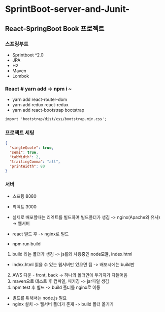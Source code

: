 # SprintBoot-server-and-Junit-

## React-SpringBoot Book 프로젝트

### 스프링부트

- Sprintboot ^2.0
- JPA
- H2
- Maven
- Lombok

### React # yarn add -> npm i ~

- yarn add react-router-dom
- yarn add redux react-redux
- yarn add react-bootstrap bootstrap

```txt - index.js
import 'bootstrap/dist/css/bootstrap.min.css';
```

### 프로젝트 세팅

```json
{
  "singleQuote": true,
  "semi": true,
  "tabWidth": 2,
  "trailingComma": "all",
  "printWidth": 80
}
```

### 서버

- 스프링 8080
- 리엑트 3000
- 실제로 배포할때는 리엑트를 빌드하여 빌드폴더가 생김 -> nginx(Apache와 유사) -> 웹서버
- react 빌드 후 -> nginx로 빌드

- npm run build

1. build 라는 폴더가 생김 -> js를와 사용중인 node모듈, index.html

- index.html 읽을 수 있는 웹서버만 있으면 됨 -> 배포시에는 build만

2. AWS 다운 - front, back -> 하나의 폴더안에 두가지가 다들어옴
3. maven으로 테스트 후 컴파일, 패키징 -> jar파일 생김
4. npm test 후 빌드 -> build 폴더를 nginx로 이동

- 빌드를 위해서는 node.js 필요
- nginx 설치 -> 웹서버 폴더가 존재 -> build 폴더 옮기기
